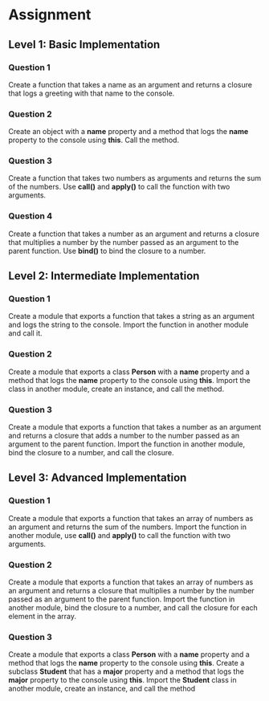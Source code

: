 # Assignment

## **Level 1: Basic Implementation**

### Question 1

Create a function that takes a name as an argument and returns a closure that logs a greeting with that name to the console.

### Question 2

Create an object with a **name** property and a method that logs the **name** property to the console using **this**. Call the method.

### Question 3

Create a function that takes two numbers as arguments and returns the sum of the numbers. Use **call()** and **apply()** to call the function with two arguments.

### Question 4

Create a function that takes a number as an argument and returns a closure that multiplies a number by the number passed as an argument to the parent function. Use **bind()** to bind the closure to a number.

## **Level 2: Intermediate Implementation**

### Question 1

Create a module that exports a function that takes a string as an argument and logs the string to the console. Import the function in another module and call it.

### Question 2

Create a module that exports a class **Person** with a **name** property and a method that logs the **name** property to the console using **this**. Import the class in another module, create an instance, and call the method.

### Question 3

Create a module that exports a function that takes a number as an argument and returns a closure that adds a number to the number passed as an argument to the parent function. Import the function in another module, bind the closure to a number, and call the closure.

## **Level 3: Advanced Implementation**

### Question 1

Create a module that exports a function that takes an array of numbers as an argument and returns the sum of the numbers. Import the function in another module, use **call()** and **apply()** to call the function with two arguments.

### Question 2

Create a module that exports a function that takes an array of numbers as an argument and returns a closure that multiplies a number by the number passed as an argument to the parent function. Import the function in another module, bind the closure to a number, and call the closure for each element in the array.

### Question 3

Create a module that exports a class **Person** with a **name** property and a method that logs the **name** property to the console using **this**. Create a subclass **Student** that has a **major** property and a method that logs the **major** property to the console using **this**. Import the **Student** class in another module, create an instance, and call the method
